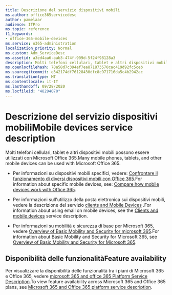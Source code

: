 ```yaml
---
title: Descrizione del servizio dispositivi mobili
ms.author: office365servicedesc
author: pamelaar
audience: ITPro
ms.topic: reference
f1_keywords:
- office-365-mobile-devices
ms.service: o365-administration
localization_priority: Normal
ms.custom: Adm_ServiceDesc
ms.assetid: a3ed4aa6-aab3-474f-909d-5f24f98128a3
description: Molti telefoni cellulari, tablet e altri dispositivi mobili possono essere utilizzati con Microsoft Office 365.
ms.openlocfilehash: 78a58d7c394ef7ea871873570cac419d92fc5ceb
ms.sourcegitcommit: e342174df76128430dfc8c971716da5c4b2942ac
ms.translationtype: MT
ms.contentlocale: it-IT
ms.lasthandoff: 09/28/2020
ms.locfileid: "48294070"
---
```

# <a name="mobile-devices-service-description"></a><span data-ttu-id="eeb13-103">Descrizione del servizio dispositivi mobili</span><span class="sxs-lookup"><span data-stu-id="eeb13-103">Mobile devices service description</span></span>

<span data-ttu-id="eeb13-104">Molti telefoni cellulari, tablet e altri dispositivi mobili possono essere utilizzati con Microsoft Office 365.</span><span class="sxs-lookup"><span data-stu-id="eeb13-104">Many mobile phones, tablets, and other mobile devices can be used with Microsoft Office 365.</span></span> 
  
- <span data-ttu-id="eeb13-105">Per informazioni su dispositivi mobili specifici, vedere: [Confrontare il funzionamento di diversi dispositivi mobili con Office 365](https://go.microsoft.com/fwlink/p/?LinkId=282337).</span><span class="sxs-lookup"><span data-stu-id="eeb13-105">For information about specific mobile devices, see: [Compare how mobile devices work with Office 365](https://go.microsoft.com/fwlink/p/?LinkId=282337).</span></span>
    
- <span data-ttu-id="eeb13-106">Per informazioni sull'utilizzo della posta elettronica sui dispositivi mobili, vedere la descrizione del servizio [clients and Mobile Devices](../exchange-online-service-description/clients-and-mobile-devices.md) .</span><span class="sxs-lookup"><span data-stu-id="eeb13-106">For information about using email on mobile devices, see the [Clients and mobile devices](../exchange-online-service-description/clients-and-mobile-devices.md) service description.</span></span> 
    
- <span data-ttu-id="eeb13-107">Per informazioni su mobilità e sicurezza di base per Microsoft 365, vedere [Overview of Basic Mobility and Security for microsoft 365](https://go.microsoft.com/fwlink/?linkid=808602).</span><span class="sxs-lookup"><span data-stu-id="eeb13-107">For information about Basic Mobility and Security for Microsoft 365, see [Overview of Basic Mobility and Security for Microsoft 365](https://go.microsoft.com/fwlink/?linkid=808602).</span></span>
    
## <a name="feature-availability"></a><span data-ttu-id="eeb13-108">Disponibilità delle funzionalità</span><span class="sxs-lookup"><span data-stu-id="eeb13-108">Feature availability</span></span>

<span data-ttu-id="eeb13-109">Per visualizzare la disponibilità delle funzionalità tra i piani di Microsoft 365 e Office 365, vedere [microsoft 365 and office 365 Platform Service Description](office-365-platform-service-description.md).</span><span class="sxs-lookup"><span data-stu-id="eeb13-109">To view feature availability across Microsoft 365 and Office 365 plans, see [Microsoft 365 and Office 365 platform service description](office-365-platform-service-description.md).</span></span>
  

